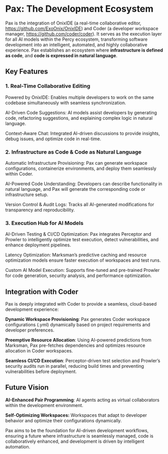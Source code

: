 # Pax: The Development Ecosystem

Pax is the integration of OnixIDE (a real-time collaborative editor, https://github.com/ExoOnix/OnixIDE) and Coder (a developer workspace manager, https://github.com/coder/coder). It serves as the execution layer for all AI models within the Percy ecosystem, transforming software development into an intelligent, automated, and highly collaborative experience. Pax establishes an ecosystem where **infrastructure is defined as code**, and **code is expressed in natural language**.

## Key Features

### 1. Real-Time Collaborative Editing

Powered by OnixIDE: Enables multiple developers to work on the same codebase simultaneously with seamless synchronization.

AI-Driven Code Suggestions: AI models assist developers by generating code, refactoring suggestions, and explaining complex logic in natural language.

Context-Aware Chat: Integrated AI-driven discussions to provide insights, debug issues, and optimize code in real-time.

###  2. Infrastructure as Code & Code as Natural Language

Automatic Infrastructure Provisioning: Pax can generate workspace configurations, containerize environments, and deploy them seamlessly within Coder.

AI-Powered Code Understanding: Developers can describe functionality in natural language, and Pax will generate the corresponding code or infrastructure setup.

Version Control & Audit Logs: Tracks all AI-generated modifications for transparency and reproducibility.

### 3. Execution Hub for AI Models

AI-Driven Testing & CI/CD Optimization: Pax integrates Perceptor and Prowler to intelligently optimize test execution, detect vulnerabilities, and enhance deployment pipelines.

Latency Optimization: Marksman’s predictive caching and resource optimization models ensure faster execution of workspaces and test runs.

Custom AI Model Execution: Supports fine-tuned and pre-trained Prowler for code generation, security analysis, and performance optimization.

## Integration with Coder

Pax is deeply integrated with Coder to provide a seamless, cloud-based development experience:

**Dynamic Workspace Provisioning**: Pax generates Coder workspace configurations (.yml) dynamically based on project requirements and developer preferences.

**Preemptive Resource Allocation**: Using AI-powered predictions from Marksman, Pax pre-fetches dependencies and optimizes resource allocation in Coder workspaces.

**Seamless CI/CD Execution**: Perceptor-driven test selection and Prowler’s security audits run in parallel, reducing build times and preventing vulnerabilities before deployment.

## Future Vision

**AI-Enhanced Pair Programming**: AI agents acting as virtual collaborators within the development environment.

**Self-Optimizing Workspaces:** Workspaces that adapt to developer behavior and optimize their configurations dynamically.

Pax aims to be the foundation for AI-driven development workflows, ensuring a future where infrastructure is seamlessly managed, code is collaboratively enhanced, and development is driven by intelligent automation.